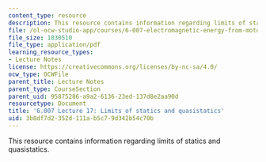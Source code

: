 ```yaml
---
content_type: resource
description: This resource contains information regarding limits of statics and quasistatics.
file: /ol-ocw-studio-app/courses/6-007-electromagnetic-energy-from-motors-to-lasers-spring-2011/3b8df7d2352d111ab5c79d342b54c70b_MIT6_007S11_lec17.pdf
file_size: 1830510
file_type: application/pdf
learning_resource_types:
- Lecture Notes
license: https://creativecommons.org/licenses/by-nc-sa/4.0/
ocw_type: OCWFile
parent_title: Lecture Notes
parent_type: CourseSection
parent_uid: 95875286-a9a2-6136-23ed-137d8e2aa90d
resourcetype: Document
title: '6.007 Lecture 17: Limits of statics and quasistatics'
uid: 3b8df7d2-352d-111a-b5c7-9d342b54c70b
---
```

This resource contains information regarding limits of statics and quasistatics.